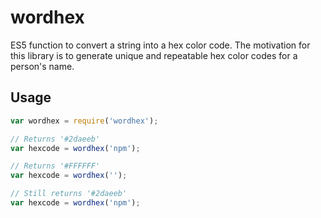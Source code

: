 # wordhex
ES5 function to convert a string into a hex color code. The motivation for this library is to generate unique and repeatable hex color codes for a person's name.

## Usage
```js
var wordhex = require('wordhex');

// Returns '#2daeeb'
var hexcode = wordhex('npm');

// Returns '#FFFFFF'
var hexcode = wordhex('');

// Still returns '#2daeeb'
var hexcode = wordhex('npm');
```
